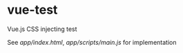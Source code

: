 # vue-test
Vue.js CSS injecting test

See _app/index.html_, _app/scripts/main.js_ for implementation
